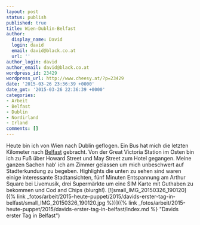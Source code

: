 ```yaml
---
layout: post
status: publish
published: true
title: Wien-Dublin-Belfast
author:
  display_name: David
  login: david
  email: david@black.co.at
  url: ''
author_login: david
author_email: david@black.co.at
wordpress_id: 23429
wordpress_url: http://www.cheesy.at/?p=23429
date: '2015-03-26 23:36:39 +0000'
date_gmt: '2015-03-26 22:36:39 +0000'
categories:
- Arbeit
- Belfast
- Dublin
- Nordirland
- Irland
comments: []
---
```

Heute bin ich von Wien nach Dublin geflogen. Ein Bus hat mich die letzten Kilometer nach [Belfast](http://www.openstreetmap.org/#map=16/54.5961/-5.9290) gebracht. Von der Great Victoria Station im Osten bin ich zu Fuß über Howard Street und May Street zum Hotel gegangen. Meine ganzen Sachen hab' ich am Zimmer gelassen um mich unbeschwert auf Stadterkundung zu begeben. Highlights die unten zu sehen sind waren einige interessante Stadtansichten, fünf Minuten Entspannung am Arthur Square bei Livemusik, drei Supermärkte um eine SIM Karte mit Guthaben zu bekommen und Cod and Chips (blurgh!).
[![small_IMG_20150326_190120]({% link _fotos/arbeit/2015-heute-puppet/2015/davids-erster-tag-in-belfast/small_IMG_20150326_190120.jpg %})]({% link _fotos/arbeit/2015-heute-puppet/2015/davids-erster-tag-in-belfast/index.md %} "Davids erster Tag in Belfast")
